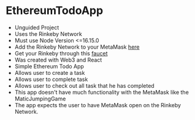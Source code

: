 # EthereumTodoApp

* Unguided Project
* Uses the Rinkeby Network
* Must use Node Version <=16.15.0 
* Add the Rinkeby Network to your MetaMask [here](https://umbria.network/connect/ethereum-testnet-rinkeby)
* Get your Rinkeby through this [faucet](https://rinkebyfaucet.com/)
* Was created with Web3 and React
* Simple Ethereum Todo App 
* Allows user to create a task 
* Allows user to complete task
* Allows user to check out all task that he has completed
* This app doesn't have much functionality with the MetaMask like the MaticJumpingGame
* The app expects the user to have MetaMask open on the Rinkeby Network.
